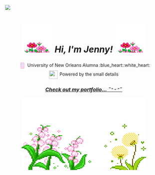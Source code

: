 ![](https://i.pinimg.com/originals/9c/a1/e5/9ca1e556e51c25031e462bcc02e42d6a.jpg)

<h1 align="center"><i><img src="/images/flower-bubles.gif" width=100 height=95> Hi, I'm Jenny! <img src="/images/flower-bubles.gif" width=100 height=95></i></h1>

<!--<h3 align="center"><i>Academic life--</i></h3>-->
<p align="center">
    <img src="images/gameboy" width="32" height="32" align="center">University of New Orleans Alumna :blue_heart::white_heart:
<!--</p>

<h3 align="center"><i>Personal life--</i></h3>
<p align="center">-->
    <br><img src="https://i.pinimg.com/originals/4b/4e/53/4b4e535acabd60f52b43f19f8091ca1d.gif" width="27" height="27" align="center"> Powered by the small details
<!--<br><img src="images/pc" width="35" height="35" align="center"> Lover of video games, fitness, stationery, and cats-->
</p>

<h3 align="center"><a href="http://jenspi.github.io"><i>Check out my portfolio...  ˶ᵔ ᵕ ᵔ˶ </i></h3></a>

<!-- Skills -->
<!--
<details>
    <summary>
      <h3 align="center">Skills</h3>
    </summary>
      <p align="left">
        <a href="https://skillicons.dev">
          <p><strong>Front End:</strong></p>
            <img src="https://skillicons.dev/icons?i=css,html,js,npm,react&perline=10" />
          <p><strong>Back End & Frameworks:</strong></p>
            <img src="https://skillicons.dev/icons?i=aws,azure,c,java,py"/>
          <p><strong>Collaboration:</strong></p>
            <img src="https://skillicons.dev/icons?i=discord,git,github,gitlab,notion"/>
          <p><strong>Game Development:</strong></p>
            <img src="https://skillicons.dev/icons?i=blender,cs,unity,unreal"/>
          <p><strong>Miscellaneous:</strong></p>
            <img src="https://skillicons.dev/icons?i=bots,eclipse,figma,linux,powershell,pycharm,ubuntu,vscode,windows,apple"/>
        </a>
      </p>
</details>
-->

<p align="center"><img src="/images/flowers.gif" height=232 width=400></p>
